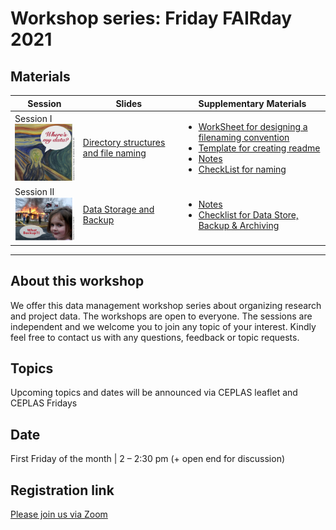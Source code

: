 # Workshop series: Friday FAIRday 2021

## Materials 


Session  |  Slides | Supplementary Materials |
------------ | ------------- | ------------- |
Session I <br> <img src="./ann_icons/ANN_Session01.png" width="140"/> | [Directory structures and file naming](20210611_PRE_DirectoryStructureFileNaming.pdf) | <ul><li>[WorkSheet for designing a filenaming convention](SUP_DirectoryStructureFileNaming/WorkSheet_DirectoryStructureFileNaming.docx)</li><li>[Template for creating readme](SUP_DirectoryStructureFileNaming/Template_README_DirectoryStructureFileNaming.pdf)</li><li>[Notes](SUP_DirectoryStructureFileNaming/Notes_DirectoryStructureFileNaming.pdf)</li><li>[CheckList for naming](SUP_DirectoryStructureFileNaming/Checklist_DirectoryStructureFileNaming.pdf)</ul>|
Session II <br> <img src="./ann_icons/ANN_Session02.png" width="140"/> | [Data Storage and Backup](20210702_PRE_DataStorageBackupArchive.pdf) | <ul><li>[Notes](SUP_DataStorageBackupArchive/Notes_DataStorageBackup.pdf)</li><li>[Checklist for Data Store, Backup & Archiving](SUP_DataStorageBackupArchive/Checklist_DataStorageBackup.pdf)</li></ul>|

----

## About this workshop

We offer this data management workshop series about organizing research and project data. The workshops are open to everyone. The sessions are independent and we welcome you to join any topic of your interest.
Kindly feel free to contact us with any questions, feedback or topic requests.

## Topics
Upcoming topics and dates will be announced via CEPLAS leaflet and CEPLAS Fridays 

## Date
First Friday of the month | 2 – 2:30 pm (+ open end for discussion)

## Registration link
[Please join us via Zoom](https://uni-koeln.zoom.us/meeting/register/tJIoceqprzktGdGIuwRjp6elVQo5an-TnDmF)
